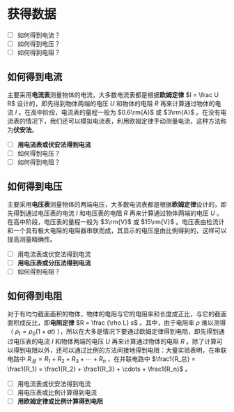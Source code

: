 # 获得数据

- [ ] 如何得到电流？
- [ ] 如何得到电压？
- [ ] 如何得到电阻？

## 如何得到电流

主要采用**电流表**测量物体的电流，大多数电流表都是根据**欧姆定律** $I = \frac U R$ 设计的，即先得到物体两端的电压 $U$ 和物体的电阻 $R$ 再来计算通过物体的电流 $I$ 。在高中阶段，电流表的量程一般为 $0.6\rm{A}$ 或 $3\rm{A}$ 。在没有电流表的情况下，我们还可以模拟电流表，利用欧姆定律手动测量电流，这种方法称为**伏安法**。

- [ ] **用电流表或伏安法得到电流**
- [ ] 如何得到电压？
- [ ] 如何得到电阻？

## 如何得到电压

主要采用**电压表**测量物体的两端电压，大多数电流表都是根据**欧姆定律**设计的，即先得到通过电压表的电流 $I$ 和电压表的电阻 $R$ 再来计算通过物体两端的电压 $U$ 。在高中阶段，电压表的量程一般为 $3\rm{V}$ 或 $15\rm{V}$ 。电压表由检流计和一个具有极大电阻的电阻器串联而成，其显示的电压是由比例得到的，这样可以提高测量精确性。

- [ ] 用电流表或伏安法得到电流
- [ ] **用电压表或分压法得到电流**
- [ ] 如何得到电阻？

## 如何得到电阻

对于有均匀截面面积的物体，物体的电阻与它的电阻率和长度成正比，与它的截面面积成反比，即**电阻定律** $R = \frac {\rho L} s$ 。其中，由于电阻率 $\rho$ 难以测得（ $\rho_t = \rho_0 (1 + at)$ ），所以在大多是情况下要通过欧姆定律得到电阻，即先得到通过电压表的电流 $I$ 和物体两端的电压 $U$ 再来计算通过物体的电阻 $R$ 。除了计算可以得到电阻以外，还可以通过比例的方法间接地得到电阻：大量实验表明，在串联电路中 $R_总 = R_1 + R_2 + R_3 + \cdots + R_n$ ，在并联电路中 $\frac1{R_总} = \frac1{R_1} = \frac1{R_2} + \frac1{R_3} + \cdots + \frac1{R_n}$ 。

- [ ] 用电流表或伏安法得到电流
- [ ] 用电压表或比例计算得到电流
- [ ] **用欧姆定律或比例计算得到电阻**
